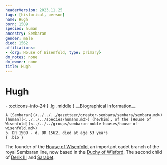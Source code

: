 ```yaml
---
headerVersion: 2023.11.25
tags: [historical, person]
name: Hugh
born: 1509
species: human
ancestry: Sembaran
gender: male
died: 1562
affiliations:
- {org: House of Wisenfold, type: primary}
dm_notes: none
dm_owner: none
title: Hugh
---
```

# Hugh
<div class="grid cards ext-narrow-margin ext-one-column" markdown>
- :octicons-info-24:{ .lg .middle } __Biographical Information__

    A [Sembaran](<../../../gazetteer/greater-sembara/sembara/sembara.md>) [human](<../../../species/humans.md>) (he/him), of the [House of Wisenfold](<../../../groups/sembaran-noble-houses/house-of-wisenfold.md>)  
    b. DR 1509 - d. DR 1562, died at age 53 years  
    { .bio }

</div>


The founder of the [House of Wisenfold](<../../../groups/sembaran-noble-houses/house-of-wisenfold.md>), an important cadet branch of the royal Sembaran line, now based in the [Duchy of Wisford](<../../../gazetteer/greater-sembara/sembara/heartlands/duchy-of-wisford.md>). The second child of [Derik III](<./derik-iii.md>) and [Sarabet](<./sarabet.md>).

